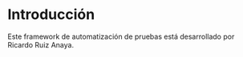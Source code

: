 # Introducción 

Este framework de automatización de pruebas está desarrollado por Ricardo Ruiz Anaya.